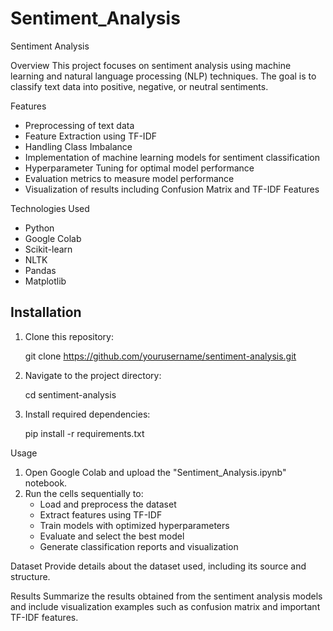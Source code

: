 # Sentiment_Analysis
Sentiment Analysis

Overview
This project focuses on sentiment analysis using machine learning and natural language processing (NLP) techniques. The goal is to classify text data into positive, negative, or neutral sentiments.

Features
- Preprocessing of text data
- Feature Extraction using TF-IDF
- Handling Class Imbalance
- Implementation of machine learning models for sentiment classification
- Hyperparameter Tuning for optimal model performance
- Evaluation metrics to measure model performance
- Visualization of results including Confusion Matrix and TF-IDF Features

Technologies Used
- Python
- Google Colab
- Scikit-learn
- NLTK
- Pandas
- Matplotlib

## Installation
1. Clone this repository:
   
   git clone https://github.com/yourusername/sentiment-analysis.git
   
2. Navigate to the project directory:
   
   cd sentiment-analysis
   
3. Install required dependencies:
   
   pip install -r requirements.txt
   
Usage
1. Open Google Colab and upload the "Sentiment_Analysis.ipynb" notebook.
2. Run the cells sequentially to:
   - Load and preprocess the dataset
   - Extract features using TF-IDF
   - Train models with optimized hyperparameters
   - Evaluate and select the best model
   - Generate classification reports and visualization

Dataset
Provide details about the dataset used, including its source and structure.

Results
Summarize the results obtained from the sentiment analysis models and include visualization examples such as confusion matrix and important TF-IDF features.
